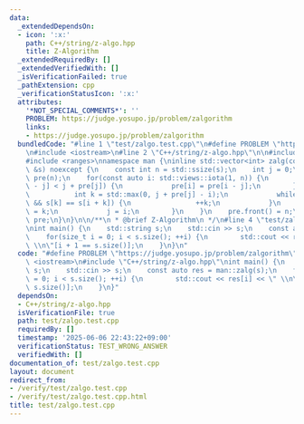 ```yaml
---
data:
  _extendedDependsOn:
  - icon: ':x:'
    path: C++/string/z-algo.hpp
    title: Z-Algorithm
  _extendedRequiredBy: []
  _extendedVerifiedWith: []
  _isVerificationFailed: true
  _pathExtension: cpp
  _verificationStatusIcon: ':x:'
  attributes:
    '*NOT_SPECIAL_COMMENTS*': ''
    PROBLEM: https://judge.yosupo.jp/problem/zalgorithm
    links:
    - https://judge.yosupo.jp/problem/zalgorithm
  bundledCode: "#line 1 \"test/zalgo.test.cpp\"\n#define PROBLEM \"https://judge.yosupo.jp/problem/zalgorithm\"\
    \n#include <iostream>\n#line 2 \"C++/string/z-algo.hpp\"\n\n#include <vector>\n\
    #include <ranges>\nnamespace man {\ninline std::vector<int> zalg(const std::string\
    \ &s) noexcept {\n    const int n = std::ssize(s);\n    int j = 0;\n    std::vector<int>\
    \ pre(n);\n    for(const auto i: std::views::iota(1, n)) {\n        if(i + pre[i\
    \ - j] < j + pre[j]) {\n            pre[i] = pre[i - j];\n        } else {\n \
    \           int k = std::max(0, j + pre[j] - i);\n            while(i + k < n\
    \ && s[k] == s[i + k]) {\n                ++k;\n            }\n            pre[i]\
    \ = k;\n            j = i;\n        }\n    }\n    pre.front() = n;\n    return\
    \ pre;\n}\n}\n\n/**\n * @brief Z-Algorithm\n */\n#line 4 \"test/zalgo.test.cpp\"\
    \nint main() {\n    std::string s;\n    std::cin >> s;\n    const auto res = man::zalg(s);\n\
    \    for(size_t i = 0; i < s.size(); ++i) {\n        std::cout << res[i] << \"\
    \ \\n\"[i + 1 == s.size()];\n    }\n}\n"
  code: "#define PROBLEM \"https://judge.yosupo.jp/problem/zalgorithm\"\n#include\
    \ <iostream>\n#include \"C++/string/z-algo.hpp\"\nint main() {\n    std::string\
    \ s;\n    std::cin >> s;\n    const auto res = man::zalg(s);\n    for(size_t i\
    \ = 0; i < s.size(); ++i) {\n        std::cout << res[i] << \" \\n\"[i + 1 ==\
    \ s.size()];\n    }\n}"
  dependsOn:
  - C++/string/z-algo.hpp
  isVerificationFile: true
  path: test/zalgo.test.cpp
  requiredBy: []
  timestamp: '2025-06-06 22:43:22+09:00'
  verificationStatus: TEST_WRONG_ANSWER
  verifiedWith: []
documentation_of: test/zalgo.test.cpp
layout: document
redirect_from:
- /verify/test/zalgo.test.cpp
- /verify/test/zalgo.test.cpp.html
title: test/zalgo.test.cpp
---
```

